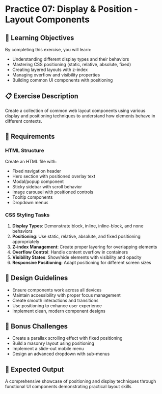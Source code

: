 # Practice 07: Display & Position - Layout Components

## 🎯 Learning Objectives

By completing this exercise, you will learn:

- Understanding different display types and their behaviors
- Mastering CSS positioning (static, relative, absolute, fixed)
- Creating layered layouts with z-index
- Managing overflow and visibility properties
- Building common UI components with positioning

## 📋 Exercise Description

Create a collection of common web layout components using various display and positioning techniques to understand how elements behave in different contexts.

## 🔧 Requirements

### HTML Structure

Create an HTML file with:
- Fixed navigation header
- Hero section with positioned overlay text
- Modal/popup component
- Sticky sidebar with scroll behavior
- Image carousel with positioned controls
- Tooltip components
- Dropdown menus

### CSS Styling Tasks

1. **Display Types**: Demonstrate block, inline, inline-block, and none behaviors
2. **Positioning**: Use static, relative, absolute, and fixed positioning appropriately
3. **Z-index Management**: Create proper layering for overlapping elements
4. **Overflow Control**: Handle content overflow in containers
5. **Visibility States**: Show/hide elements with visibility and opacity
6. **Responsive Positioning**: Adapt positioning for different screen sizes

## 🎨 Design Guidelines

- Ensure components work across all devices
- Maintain accessibility with proper focus management
- Create smooth interactions and transitions
- Use positioning to enhance user experience
- Implement clean, modern component designs

## 🚀 Bonus Challenges

- Create a parallax scrolling effect with fixed positioning
- Build a masonry layout using positioning
- Implement a slide-out mobile menu
- Design an advanced dropdown with sub-menus

## 📝 Expected Output

A comprehensive showcase of positioning and display techniques through functional UI components demonstrating practical layout skills.
